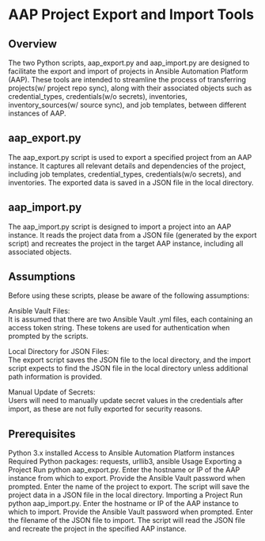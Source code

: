 # AAP Project Export and Import Tools

## Overview
The two Python scripts, aap_export.py and aap_import.py are designed to facilitate the export and import of projects in Ansible Automation Platform (AAP). These tools are intended to streamline the process of transferring projects(w/ project repo sync), along with their associated objects such as credential_types, credentials(w/o secrets), inventories, inventory_sources(w/ source sync), and job templates, between different instances of AAP.

## aap_export.py
The aap_export.py script is used to export a specified project from an AAP instance. It captures all relevant details and dependencies of the project, including job templates, credential_types, credentials(w/o secrets), and inventories. The exported data is saved in a JSON file in the local directory.

## aap_import.py
The aap_import.py script is designed to import a project into an AAP instance. It reads the project data from a JSON file (generated by the export script) and recreates the project in the target AAP instance, including all associated objects.

## Assumptions
Before using these scripts, please be aware of the following assumptions:

Ansible Vault Files:  
It is assumed that there are two Ansible Vault .yml files, each containing an access token string. These tokens are used for authentication when prompted by the scripts.

Local Directory for JSON Files:  
The export script saves the JSON file to the local directory, and the import script expects to find the JSON file in the local directory unless additional path information is provided.

Manual Update of Secrets:  
Users will need to manually update secret values in the credentials after import, as these are not fully exported for security reasons.

## Prerequisites
Python 3.x installed
Access to Ansible Automation Platform instances
Required Python packages: requests, urllib3, ansible
Usage
Exporting a Project
Run python aap_export.py.
Enter the hostname or IP of the AAP instance from which to export.
Provide the Ansible Vault password when prompted.
Enter the name of the project to export.
The script will save the project data in a JSON file in the local directory.
Importing a Project
Run python aap_import.py.
Enter the hostname or IP of the AAP instance to which to import.
Provide the Ansible Vault password when prompted.
Enter the filename of the JSON file to import.
The script will read the JSON file and recreate the project in the specified AAP instance.
